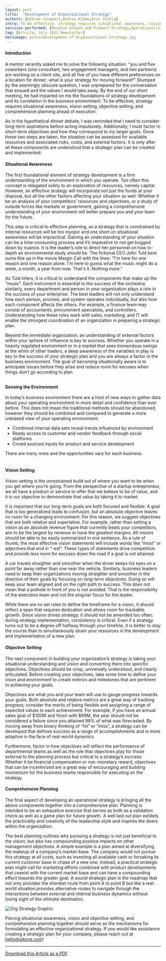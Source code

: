 ```yaml
---
layout: post
title:  "Development of Organizational Strategy"
authors: [Andrew Conquest,Andrew Klemm,Arun Shukla]
intro: To be effective, strategy requires situational awareness, vision setting, objective setting, and comprehensive planning ahead of execution.  
services-performed: [Revenue-Growth-and-Product-Strategy,Operationalizing-Strategy]
tag: [Article, July 2021 Newsletter]
heroimage: posts/Development-of-Organizational-Strategy.jpg
---
```


#### Introduction

A mentor recently asked me to solve the following situation: “you and five coworkers (one consultant, two engagement managers, and two partners) are working on a client site, and all five of you have different preferences on a location for dinner; what is your strategy for moving forward?” Stumped by the seemingly obscure question, I was unprepared for the conversation that ensued and the values I would take away. By the end of our short meeting, he had imparted on me the foundations of strategy development and its correlation in the business environment.  To be effective, strategy requires situational awareness, vision setting, objective setting, and comprehensive planning ahead of execution.

As in the hypothetical dinner debate, I was reminded that I need to consider long-term aspirations before acting impulsively. Additionally, I must factor in short-term objectives and how they correspond to my larger goals. Once these two steps are taken, the situation can be assessed for available resources and associated risks, costs, and external factors. It is only after all these components are understood that a strategic plan can be created and implemented.

#### Situational Awareness

The first foundational element of strategy development is a firm understanding of the environment in which you operate. Too often this concept is relegated solely to an exploration of resources, namely capital. However, an effective strategy will incorporate not just the funds at your disposal, but all the other factors affecting your situation as well. Whether it be an analysis of your competitors’ resources and objectives, or a study of outside forces like markets or government, gaining a comprehensive understanding of your environment will better prepare you and your team for the future.

This step is critical to effective planning, as a strategy that is constrained by internal resources will be too myopic and one short on situational awareness will be impractical. Gaining an  understanding of your situation can be a time-consuming process and it’s imperative to not get bogged down by nuance. It is the leader’s role to direct her personnel on how in-depth an environmental study should be. The fictional CEO John Tuld best sums this up in the movie Margin Call with the lines: “I'm here for one reason and one reason alone. I'm here to guess what the music might do a week, a month, a year from now. That's it. Nothing more.”

As Tuld infers, it is critical to understand the components that make up the “music”. Each instrument is essential to the success of the orchestra; similarly, every department and person in your organization plays a role in the success of your enterprise. The best leaders will not only understand how each person, process, and system operates individually, but also how each component affects the others. For example, a finance team may consist of accountants, procurement specialists, and controllers. Understanding how these roles work with sales, marketing, and IT will enable the strongest coordination of an organization in preparing a strategic plan.

Beyond the immediate organization, an understanding of external factors within your sphere of influence is key to success.  Whether you operate in a heavily regulated environment or in a market that sees tremendous swings at the whim of other traders, a deep awareness of the variables in play is key to the success of your strategic plan and you are always a factor in the business environment. The goal of becoming situationally aware is to anticipate issues before they arise and reduce room for excuses when things don’t go according to plan. 

<br>
<div class="emphasis" markdown="1">
  <strong>Sensing the Environment</strong><br><br>
  In today’s business environment there are a host of new ways to gather data about your operating environment in more detail and confidence than ever before.  This does not mean the traditional methods should be abandoned, however they should be combined and compared to generate a more unbiased view of your operating environment.
  <ul> 
  <li>Combined internal data sets reveal trends influenced by environment</li>
  <li>Ready access to customer and vendor feedback through social platforms</li>
  <li>Crowd sourced inputs for product and service development</li>
 </ul>
 There are many more and the opportunities vary for each business.
 </div>
<br>

#### Vision Setting

Vision setting is the unrestrained build out of where you want to be when you get where you’re going. From the perspective of a startup entrepreneur, we all have a product or service to offer that we believe to be of value, and it is our objective to demonstrate that value by taking it to market.

It is important that our long-term goals are both focused and flexible. A goal that is too generalized leads to confusion, but an absolute objective leaves no room for a changing environment. For this reason, we suggest objectives that are both relative and superlative. For example, rather than setting a vision as an absolute revenue figure that currently beats your competitors, aim to be the largest by revenue or have the greatest margins. All visions should be able to be easily summarized in one sentence. As a rule of thumb, the most effective vision statements will include words like “most” or adjectives that end in “-est”. These types of statements drive competition and provide less room for excuses down the road if a goal is not attained.

A car travels straighter and smoother when the driver keeps his eyes on a point far away rather than one near the vehicle. Similarly, business leaders need to keep their organizations moving straighter and smoother in the direction of their goals by focusing on long-term objectives.  Doing so will keep your team aligned and on the right path to success. This does not mean that a pothole in front of you is not avoided. That is the responsibility of the execution team and not the singular focus for the leader.

While there are no set rules to define the timeframe for a vision, it should reflect a span that requires dedication and allows room for trackable growth. Since vision drives strategy, it should not be amended too often; during strategy implementation, consistency is critical. Even if a strategy turns out to be a degree off halfway through your timeline, it is better to stay the course than to simultaneously strain your resources in the development and implementation of a new plan.

#### Objective Setting

The next component in building your organization’s strategy is taking your situational understanding and vision and converting them into specific objectives. Objectives should be crisp, universally understood, and clearly articulated. Before creating your objectives, take some time to define your vison and environment to create metrics and milestones that are pertinent to achieving your goals. 

Objectives are what you and your team will use to gauge progress towards your goals. Both absolute and relative metrics are a great way of tracking progress; consider the merits of being flexible and assigning a range of expected values to each achievement. For example, if you have an annual sales goal of $100M and finish with $99M, the year should not be considered a failure since you attained 99% of what was forecasted. By moving away from binary thinking of “hit” or “miss”, a strategy can be developed that defines success as a range of accomplishments and is more adaptive in the face of real-world dynamics.

Furthermore, factor in how objectives will reflect the performance of departmental teams as well as the role that objectives play for those external to the planning process but critical to a strategy’s success. Whether it be financial compensation or non-monetary reward, objectives that can be incentivized are a great way of encouraging and building momentum for the business teams responsible for executing on the strategy.

#### Comprehensive Planning

The final aspect of developing an operational strategy is bringing all the above components together into a comprehensive plan. Planning is intended to be an exhaustive exercise that serves as both as a validation check as well as a game plan for future growth. A well laid out plan exhibits the practicality and creativity of the leadership style and inspires the doers within the organization. 

The best planning outlines why pursuing a strategy is not just beneficial to the vision, but also has compounding positive impacts on other management objectives. A simple example is a plan aimed at diversifying the makeup of a company’s market-base. The company would not pursue this strategy at all costs, such as investing all available cash or forsaking its current customer base in chase of a new one. Instead, a practical strategic plan might call for marketing efforts combined with product developments that coexist with the current market base and can have a compounding effect towards the greater goal. A sound strategic plan is the roadmap that not only provides the shortest route from point A to point B but like a real-world situation provides alternative routes to navigate through the interactions between external and internal business dynamics without losing sight of the ultimate destination.

<img src="https://slkone.com/images/org-strategy_figure1.jpg" alt="Org Strategy Graphic">

Piecing situational awareness, vision and objective setting, and comprehensive planning together should serve as the mechanisms for formulating an effective organizational strategy. If you would like assistance creating a strategic plan for your company, please reach out at hello@slkone.com! 

___

<a href="https://slkone.com/files/SLKone_Article_Organizational-Strategy_2021.pdf" class="btn-filled" target="_blank">Download this Article as a PDF</a>
